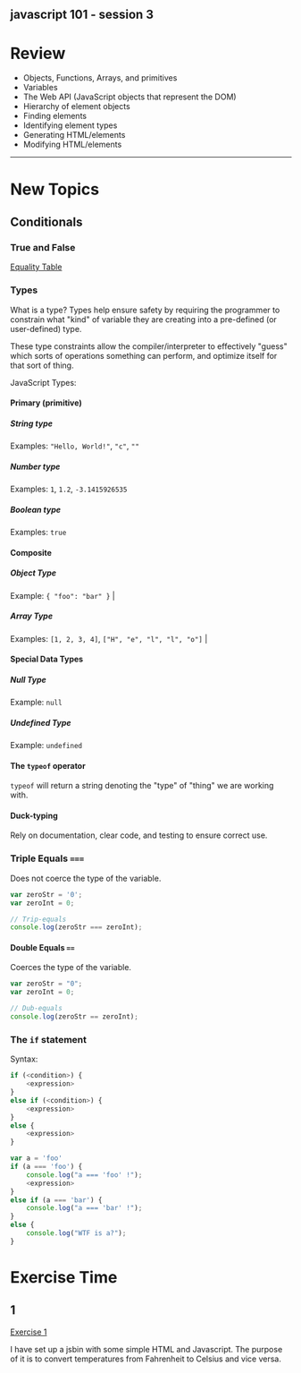 javascript 101 - session 3
----

# Review

- Objects, Functions, Arrays, and primitives
- Variables
- The Web API (JavaScript objects that represent the DOM)
- Hierarchy of element objects
- Finding elements
- Identifying element types
- Generating HTML/elements
- Modifying HTML/elements

---

# New Topics

## Conditionals

### True and False

[Equality Table](http://dorey.github.io/JavaScript-Equality-Table/)

### Types

What is a type?
Types help ensure safety by requiring the programmer to constrain what "kind"
of variable they are creating into a pre-defined (or user-defined) type.

These type constraints allow the compiler/interpreter to effectively "guess"
which sorts of operations something can perform, and optimize itself for
that sort of thing.

JavaScript Types:

#### Primary (primitive)

##### String type

Examples: `"Hello, World!"`, `"c"`, `""`

##### Number type

Examples: `1`, `1.2`, `-3.1415926535`

##### Boolean type

Examples: `true`

#### Composite

##### Object Type

Example: `{ "foo": "bar" }` |

##### Array Type

Examples: `[1, 2, 3, 4]`, `["H", "e", "l", "l", "o"]` |

#### Special Data Types

##### Null Type

Example: `null`

##### Undefined Type

Example: `undefined`

#### The `typeof` operator

`typeof` will return a string denoting the "type" of "thing" we are working
with.

#### Duck-typing

Rely on documentation, clear code, and testing to ensure correct use.

### Triple Equals `===`

Does not coerce the type of the variable.

```javascript
var zeroStr = '0';
var zeroInt = 0;

// Trip-equals
console.log(zeroStr === zeroInt);
```

#### Double Equals `==`

Coerces the type of the variable.

```javascript
var zeroStr = "0";
var zeroInt = 0;

// Dub-equals
console.log(zeroStr == zeroInt);
```

### The `if` statement

Syntax:

```javascript
if (<condition>) {
    <expression>
}
else if (<condition>) {
    <expression>
}
else {
    <expression>
}
```

```javascript
var a = 'foo'
if (a === 'foo') {
    console.log("a === 'foo' !");
    <expression>
}
else if (a === 'bar') {
    console.log("a === 'bar' !");
}
else {
    console.log("WTF is a?");
}
```

# Exercise Time

## 1
[Exercise 1](http://jsbin.com/sagow/6/edit)

I have set up a jsbin with some simple HTML and Javascript. The purpose
of it is to convert temperatures from Fahrenheit to Celsius and vice versa.
